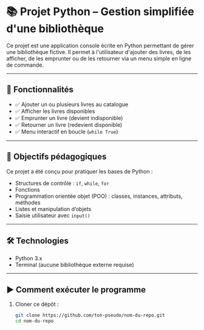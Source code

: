 # 📚 Projet Python – Gestion simplifiée d'une bibliothèque

Ce projet est une application console écrite en Python permettant de gérer une bibliothèque fictive. Il permet à l'utilisateur d'ajouter des livres, de les afficher, de les emprunter ou de les retourner via un menu simple en ligne de commande.

---

## 🚀 Fonctionnalités

- ✅ Ajouter un ou plusieurs livres au catalogue
- ✅ Afficher les livres disponibles
- ✅ Emprunter un livre (devient indisponible)
- ✅ Retourner un livre (redevient disponible)
- ✅ Menu interactif en boucle (`while True`)

---

## 🧠 Objectifs pédagogiques

Ce projet a été conçu pour pratiquer les bases de Python :

- Structures de contrôle : `if`, `while`, `for`
- Fonctions
- Programmation orientée objet (POO) : classes, instances, attributs, méthodes
- Listes et manipulation d’objets
- Saisie utilisateur avec `input()`

---

## 🛠️ Technologies

- Python 3.x
- Terminal (aucune bibliothèque externe requise)

---

## ▶️ Comment exécuter le programme

1. Cloner ce dépôt :
   ```bash
   git clone https://github.com/ton-pseudo/nom-du-repo.git
   cd nom-du-repo
